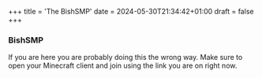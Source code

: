 +++
title = 'The BishSMP'
date = 2024-05-30T21:34:42+01:00
draft = false
+++

### BishSMP

If you are here you are probably doing this the wrong way. Make sure to open your Minecraft client and join using the link you are on right now.